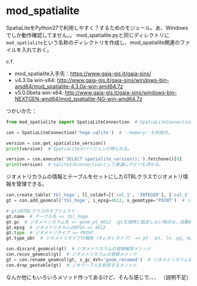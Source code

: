 # mod_spatialite

SpatiaLiteをPython27で利用しやすく？するためのモジュール。あ、Windowsでしか動作確認してません。。
mod_spatialite.pyと同じディレクトリに`mod_spatialite`という名称のディレクトリを作成し、mod_spatialite関連のファイルを入れておく。

c.f.
* mod_spatialite入手先：https://www.gaia-gis.it/gaia-sins/
* v4.3.0a win-x64: http://www.gaia-gis.it/gaia-sins/windows-bin-amd64/mod_spatialite-4.3.0a-win-amd64.7z
* v5.0.0beta win-x64: http://www.gaia-gis.it/gaia-sins/windows-bin-NEXTGEN-amd64/mod_spatialite-NG-win-amd64.7z


つかいかた：
```python
from mod_spatialite import SpatiaLiteConnection  # SpatiaLiteConnectionクラス（sqlite3.Connectionクラスを継承）

con = SpatiaLiteConnection('hoge.sqlite')  # ':memory:'も利用可。

version = con.get_spatialite_version()
print(version)  # SpatiaLiteのバージョンが得られる。

version = con.execute('SELECT spatialite_version();').fetchone()[0]
print(version)  # sqlite3のconnectionとして普通にクエリも流せる。
```

ジオメトリカラムの情報とテーブルをセットにしたGTBLクラスでジオメトリ情報を管理できる。
```python
con.create_table('tbl_hoge', ll_coldef=[['col_1', 'INTEGER'], ['col_2', 'TEXT']])  # テーブルを生成するメソッド
gt = con.add_geomcol('tbl_hoge', i_epsg=4612, s_geomtype='POINT')  # ジオメトリカラムを生成するメソッド

# gtはGTBLクラスのオブジェクト
gt.name  # テーブル名 => tbl_hoge
gt.gc  # ジオメトリカラム名 => geom_pt_4612 （gt生成時に指定しない場合は、自動的にカラム名称作成）
gt.epsg  # ジオメトリカラムのEPSG => 4612
gt.type  # ジオメトリタイプ => POINT
gt.type_abr  # ジオメトリタイプの略称（オレオレタイプ） => pt （pt, ln, pg, mpt, mln...）

con.discard_geomcol(gt)  # ジオメトリカラムの登録解除メソッド
con.recov_geomcol(gt)  # ジオメトリカラムの登録メソッド
gt = con.rename_geomcol(gt, s_gc_dst='geom_renamed')  # ジオメトリカラムをリネームするメソッド
con.drop_geotable(gt)  # ジオテーブルを削除するメソッド
```

なんか他にもいろいろメソッド作ってあるけど、そんな感じで、、、 （説明不足）
